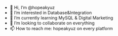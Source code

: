 - 👋 Hi, I’m @hopeakyuz
- 👀 I’m interested in Database&Integration
- 🌱 I’m currently learning MySQL & Digital Marketing
- 💞️ I’m looking to collaborate on everything
- 📫 How to reach me: hopeakyuz on every platform

<!---
hopeakyuz is a ✨ special ✨ repository because its `README.md` (this file) appears on your GitHub profile.
You can click the Preview link to take a look at your changes.
--->
